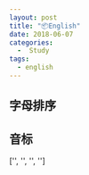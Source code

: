 ```yaml
---
layout: post
title: "📦English"
date: 2018-06-07
categories:
  -  Study
tags:
  - english
---
```


## 字母排序

<englishTable :titles="titles" :json="english"/>

## 音标

<phonetic/>

['', '', '', '']

<script>
export default {
  data () {
    return {
      titles: 'A,B,C,D,E,F,G,H,I,J,K,L,M,N,O,P,Q,R,S,T,U,V,W,X,Y,Z',
      english: {
        A: [
          ['A', '/eɪ/', 'n. 英语字母表的第1个字母；A音；A类；干线公路；最高收入群体；第一列；第一已知量；表层土壤；A型血；A型号纸；A字形</br>abbr. 安培 (AMPERE)；A纸牌 (ACE)；……比…… (AGAINST)'],
          ['ant', '/ænt/', 'n. 蚂蚁</br>n. (Ant)人名；(土、芬)安特'],
          ['any', '/ˈeni/', 'det. 任何的；任一；一点，些许；尽可能多的</br>pron. 任何数量；任一，任何一些；任何人</br>adv. 一点也（不），丝毫；（用于否定句末）根本（不）；（非正式）多少，压根儿</br>adj. 任何的；所有的；丝毫的</br>n. (Any) （美、俄、法、墨、巴）阿尼（人名）'],
          ['alpha', '/ˈælfə/', 'n. 希腊字母的第一个字母；开端；最初'],
          ['array', '/əˈreɪ/', 'n. 数组，阵列；排列，列阵；大批，一系列；衣服</br>vt. 排列，部署；打扮'],
          ['animal', '/ˈænɪml/', 'n. 动物</br>动物的', 'ani·mal']
        ],
        B: [
          ['black', '/blæk/', 'adj. 黑色的；黑人的；邪恶的</br>n. 黑色；黑人；黑颜料</br>vt. 使变黑；把鞋油等涂在…上；把（眼眶）打成青肿</br>vi. 变黑']
        ],
        C: [
          ['class', '/klɑːs/', 'n. 阶级；班级；种类；班；等级</br>vt. 分类；把…分等级；把…归入某等级，把…看作（或分类、归类）；把…编入某一班级</br>adj. 极好的；很好的，优秀的，出色的</br>vi. 属于…类（或等级），被列为某类（或某级）</br>n. （英、德）克拉斯（人名）'],
          ['compiler', '/kəmˈpaɪlə(r)/', 'n. 编译器；[计] 编译程序；编辑者，汇编者', 'com·piler'],
          ['constructor', '/kənˈstrʌktər/', 'n. 构造函数；构造器；建造者', 'con·struct·or'],
          ['copy', '/ˈkɒpi/', 'n. 副本；一册；稿件；作业本；（报纸、杂志的）题材；广告文字</br>vt. 复制；抄写；抄送；抄袭；效仿；收到，听见</br>vi. 复制；抄写'],
          ['cannot', '/ˈkænɒt/', 'v. 不能；无法', 'can·not']
        ],
        D: [
          ['data', '/ˈdeɪtə,ˈdætə/ ', 'n. 数据（datum的复数）；资料</br>n. (Data)人名；(日)驮太 (姓)；(印、葡)达塔'],
          ['default', '/dɪˈfɔːlt,ˈdiːfɔːlt/','n. 违约，拖欠；系统默认值；常规做法；缺席</br>v. 不履行，拖欠，违约；默认，预设；（计算机等）自动转到（默认值）；因未到场而取消……参赛资格；（未）不到场；不参加（比赛等）；对……处以缺席裁判', 'de·fault']
        ],
        E: [
          ['export', '/ˈekspɔːrt/', 'n. 输出，出口；出口商品</br>vi. 输出物资</br>vt. 输出，出口',  'ex·port']
        ],
        F: [
          ['first', '/fɜːrst/', 'det. 第一</br>num. 第一；第一个的；（列队中）最前面的；最好的</br>adj. 最重要的，最优秀的；以前从未发生过的；紧接着来到的；最有可能的；领先于所有其他人的；演唱（或演奏）高声部的</br>adv. 首先；首次；（列举时用）第一；宁可；以身体的某一部位在先</br>n. 空前的成就；（汽车、自行车的）第一档；（英国大学学位）最高成绩；（棒球）第一垒；（学院、学校的）一年级；（书的）第一版；（比赛中的）第一名；（英国</br>海军大臣；优等生</br>pron. 第一（个）；第一次</br>n. (First) （美）菲尔斯特（人名）'],
          ['from', '/frəm,frʌm,frɑːm/', 'prep. 从……起；从……开始；寄自，得自；来自；由……（制成）；（两地的距离）离；从；从……（到）；（使）免遭；由于；根据；与……（不同）；防；不在；从……来看；妨碍</br>n. (From) （美）弗罗姆（人名）']
        ],
        G: [
          ['good', '/ɡʊd/', 'adj. 好的；优良的；愉快的；虔诚的</br>n. 好处；善行；慷慨的行为</br>adv. 好</br>n. (Good)人名；(英)古德；(瑞典)戈德'],
          ['generic', '/dʒəˈnerɪk/', 'adj. 类的；一般的；属的；非商标的', 'gen·er·ic'],
          ['generics', '', 'n. 非专利药物；通用术语（generic的复数</br>泛型（Generics）是指在定义函数、接口或类的时候，不预先指定具体的类型，而在使用的时候再指定类型的一种特性。']
        ],
        H: [
          ['height', '/haɪt/', 'n. 高地；高度；身高；顶点']
        ],
        I: [
          ['item', '/ˈaɪtəm/', 'n. 条款，项目；一则；一件商品（或物品）</br>adv. 又，同上</br>v. 记下；逐条列出'],
          ['interface', '/ˈɪntəfeɪs/', 'n. 界面；<计>接口；交界面</br>v. （使通过界面或接口）接合，连接；[计算机]使联系</br>vi. 相互作用（或影响）；交流，交谈', 'inter·face']
        ],
        J: [
          ['join', '/dʒɔɪn/', 'vt. 参加；结合；连接</br>vi. 加入；参加；结合</br>n. 结合；连接；接合点']
        ],
        K: [
          ['king', '/kɪŋ/', 'n. 国王；最有势力者；王棋</br>vi. 统治；做国王</br>vt. 立…为王</br>adj. 主要的，最重要的，最大的</br>n. (King)人名；(德、英、葡、捷、西)金；(中)金(普通话·威妥玛)；(泰)京；(东南亚国家华语)京']
        ],
        L: [
          ['location', '/loʊˈkeɪʃn/', 'n. 位置；地点；外景拍摄场地', 'lo·ca·tion']
        ],
        M: [
          ['move', '/muːv/', 'v. 移动；改变；进展；采取行动；搬家；调动；离开；感动；激起；促使；提议；走棋；快点；出售；使（肠）排空</br>n. 行动，举措；移动；改变；迁居；步骤；走棋']
        ],
        N: [
          ['none','/nʌn/', 'pron. 没有人，一个也没有，没有任何东西</br>adj. 没有的，一点没有的</br>adv. 一点也不；决不，不怎么，绝不</br>n. 申初经（天主教七段祈祷时间中的一部分，通常在一天中的第九个小时）</br>n. (None) （葡、罗）诺内（人名）']
        ],
        O: [
          ['of', '/əv,ʌv/ ', 'prep. 属于；……的；……的一部分；住在（某地）；关于；由……组成的；因为；（表示人或事的时空位置）在，当'],
          ['open','/ˈoʊpən/','adj. 公开的；敞开的；空旷的；坦率的；营业着的</br>vi. 开始；展现</br>vt. 公开；打开</br>n. 公开；空旷；户外']
        ],
        P: [
          ['post', '/poʊst/', 'n. 岗位；邮件；标杆</br>vt. 张贴；公布；邮递；布置</br>vi. 快速行进</br>n. (Post)人名；(英、西、捷、瑞典、荷)波斯特'],
          ['pop', '/pɑːp/', 'n. 流行音乐；流行文化；（尤用作称呼）爸，爹；汽水；砰声；枪击；（迅速打上的）记号；批评；通俗古典乐</br>v. 突然出现；突然地行动；爆开；射击；瞪大眼；（使）发出爆裂声；迅速放置；速去；耳压发生变化；（过度）服药；</br>adj. 流行的；通俗的，热门的</br>adv. 突然；砰地；爆裂</br>int. 砰的爆炸声</br>abbr. 邮局协议 (post office protocol)；人口 (population)</br>n. (Pop) （罗）波普 （人名）'],
          ['push', '/pʊʃ/', 'vt. 推动，增加；对…施加压力，逼迫；按；说服</br>vi. 推进；增加；努力争取</br>n. 推，决心；大规模攻势；矢志的追求'],
          ['prop', '/prɒp/', 'n. 支柱，支撑物；支持者；道具；（橄榄球中的）支柱前锋；（语法）结构词；（马快跑时的）骤停；（戏剧、电影的）道具；（非正式）道具管理员；（非正式，飞机的）螺旋桨</br>v. 支撑；放置；用……撑住（某物）；（马等挺直前腿）骤停'],
          ['proper', '/ˈprɒpə(r)/', 'adj. 适当的；本身的；特有的；正派的</br>adv. 完全地</br>n. (Proper)人名；(英、德)普罗珀'],
          ['property', '/ˈprɒpəti/', 'n. 性质，性能；财产；所有权', 'prop·erty']
        ],
        Q: [
          ['query', '/ˈkwɪri/', 'n. 疑问，质问；疑问号 ；[计] 查询</br>vt. 询问；对……表示疑问</br>vi. 询问；表示怀疑']
        ],
        R: [
          ['read', '/riːd/', 'vt. 阅读；读懂，理解</br>vi. 读；读起来</br>n. 阅读；读物</br>adj. 有学问的</br>n. (Read)人名；(英)里德'],
          ['readonly', '', 'adj. 只读的'],
          ['request', '/rɪˈkwest/', 'n. 请求；需要</br>vt. 要求，请求', 're·quest'],
          ['reverse', '/rɪˈvɜːrs/', 'v. 颠倒；撤销；反转；交换；放弃立场；倒车；打对方付费的电话；（使铅字、图案）印成白或浅色</br>n. 逆向；相反；背面；倒档；失败；（美橄）横式传球；（翻开书的）左手页</br>adj. 相反的；背面的；颠倒的；反身的；（地层）逆断的', 're·verse']
        ],
        S: [
          ['sort', '/sɔːrt/', 'n. 种类；方式；品质</br>vi. 分类；协调；交往</br>vt. 将…分类；将…排序；挑选出某物'],
          ['start', '/stɑːrt/', 'vt. 开始；启动</br>vi. 出发</br>n. 开始；起点'],
          ['shift', '/ʃɪft/', 'v. 转移；快速移动；变换；改变观点；推卸（责任）；振作；移位；狼吞虎咽地吃；去除（污迹）；销售，出售；换挡；轮班；含糊其辞，拐弯抹角</br>n. 转移；改变，转变；手段；轮班；轮班职工；转换（键）；（直筒式）连衣裙，内衣；计谋，诡计'],
          ['split', '/splɪt/','vt. 分离；使分离；劈开；离开；分解</br>vi. 离开；被劈开；断绝关系</br>n. 劈开；裂缝</br>adj. 劈开的'],
          ['splice', '/splaɪs/', 'v. 捻接（绳子）；拼接，接合（胶片等）；移接（基因）；使结婚</br>n. 接合处；（连接的）绳；（板球击板的）柄脚；结婚（非正式）'],
          ['string', '/strɪŋ/', 'n. 线，弦，细绳；一串，一行'],
          ['strong', '/strɒŋ/', 'adj. 坚强的；强壮的；牢固的；擅长的</br>adv. 强劲地；猛烈地</br>n. (Strong)人名；(英)斯特朗']
        ],    
        T: [
          ['template','/ˈtemplət/ ', 'n. 模板，样板', 'tem·plate']
        ],
        U: [
          ['use', '/juːz/', 'n. 使用；用途；发挥</br>vt. 利用；耗费</br>vi. 使用，运用</br>n. (Use)人名；(德)乌泽'],
          ['union', '/ˈjuːniən/', 'n. 联盟，协会；工会；联合'],
          ['unshift', `/ʌn'ʃɪft/`, 'vi. 松开打字机或键盘的字型变换键']
        ],
        V: [
          ['view', '/vjuː/', 'n. 观察；视野；意见；风景</br>vt. 观察；考虑；查看']
        ],
        W: [
          ['with', '/wɪð; wɪθ/', 'prep. 和……在一起；具有；用；反对；关于；包括；由于；随着；顺着；受雇于；虽然；支持；穿着；受……影响；表示与某物分离；由……负责</br>n. (With) （美、印、俄）维特（人名）'],
          ['width', '/wɪdθ,wɪtθ/', 'n. 宽度；广度']
        ],
        X: [
          ['Xanthippe', `/zæn'tɪpi/`, 'n. 悍妇；泼妇（等于Xantippe）；粘西比（苏格拉底的妻子）']
        ],
        Y: [
          ['you', ' /jə,juː/ ', 'pron. 你；你们</br>n. (You)人名；(柬)尤；(东南亚国家华语)猷']
        ],
        Z: [
          ['zoom', '/zuːm/', 'v. （尤指汽车、飞机等）疾行；（价格、费用等）急剧增长，猛涨；（使镜头或摄影机）推近或拉远</br>n. （车辆等）疾驰的声音，嗡嗡声；变焦摄影；急速上升</br>int. （用于表示突然的快速移动）嗖地']
        ]
      }
    }
  }
}
</script>
